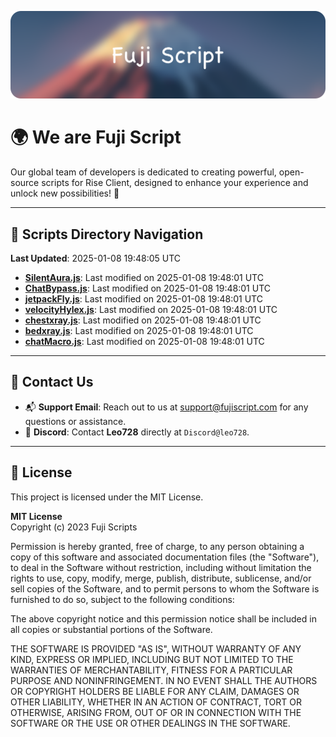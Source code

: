 ![Banner](.github/b.webp)

# 🌍 **We are Fuji Script**

Our global team of developers is dedicated to creating powerful, open-source scripts for Rise Client, designed to enhance your experience and unlock new possibilities! 🌟

---
<!-- SCRIPTS_NAVIGATION_START -->
## 📂 **Scripts Directory Navigation**

**Last Updated**: 2025-01-08 19:48:05 UTC

- **[SilentAura.js](scripts/SilentAura.js)**: Last modified on 2025-01-08 19:48:01 UTC
- **[ChatBypass.js](scripts/ChatBypass.js)**: Last modified on 2025-01-08 19:48:01 UTC
- **[jetpackFly.js](scripts/jetpackFly.js)**: Last modified on 2025-01-08 19:48:01 UTC
- **[velocityHylex.js](scripts/velocityHylex.js)**: Last modified on 2025-01-08 19:48:01 UTC
- **[chestxray.js](scripts/chestxray.js)**: Last modified on 2025-01-08 19:48:01 UTC
- **[bedxray.js](scripts/bedxray.js)**: Last modified on 2025-01-08 19:48:01 UTC
- **[chatMacro.js](scripts/chatMacro.js)**: Last modified on 2025-01-08 19:48:01 UTC

<!-- SCRIPTS_NAVIGATION_END -->

---

## 💬 **Contact Us**  
- 📬 **Support Email**: Reach out to us at [support@fujiscript.com](mailto:support@fujiscript.com) for any questions or assistance.  
- 💬 **Discord**: Contact **Leo728** directly at `Discord@leo728`.

---

## 📜 **License**

This project is licensed under the MIT License.  

**MIT License**  
Copyright (c) 2023 Fuji Scripts  

Permission is hereby granted, free of charge, to any person obtaining a copy of this software and associated documentation files (the "Software"), to deal in the Software without restriction, including without limitation the rights to use, copy, modify, merge, publish, distribute, sublicense, and/or sell copies of the Software, and to permit persons to whom the Software is furnished to do so, subject to the following conditions:  

The above copyright notice and this permission notice shall be included in all copies or substantial portions of the Software.  

THE SOFTWARE IS PROVIDED "AS IS", WITHOUT WARRANTY OF ANY KIND, EXPRESS OR IMPLIED, INCLUDING BUT NOT LIMITED TO THE WARRANTIES OF MERCHANTABILITY, FITNESS FOR A PARTICULAR PURPOSE AND NONINFRINGEMENT. IN NO EVENT SHALL THE AUTHORS OR COPYRIGHT HOLDERS BE LIABLE FOR ANY CLAIM, DAMAGES OR OTHER LIABILITY, WHETHER IN AN ACTION OF CONTRACT, TORT OR OTHERWISE, ARISING FROM, OUT OF OR IN CONNECTION WITH THE SOFTWARE OR THE USE OR OTHER DEALINGS IN THE SOFTWARE.  
